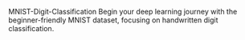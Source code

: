MNIST-Digit-Classification
Begin your deep learning journey with the beginner-friendly MNIST dataset, focusing on handwritten digit classification.
